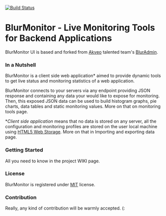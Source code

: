 [![Build Status](https://api.travis-ci.org/avivcarmis/blur-monitor.svg?branch=master)](https://api.travis-ci.org/avivcarmis/blur-monitor.svg?branch=master)

# BlurMonitor - Live Monitoring Tools for Backend Applications
BlurMonitor UI is based and forked from [Akveo](https://github.com/akveo "Akveo") talented team's [BlurAdmin](https://github.com/akveo/blur-admin "BlurAdmin").

### In a Nutshell
BlurMonitor is a client side web application* aimed to provide dynamic tools to get live status and monitoring statistics of a web application.

BlurMonitor connects to your servers via any endpoint providing JSON response and containing any data your would like to expose for monitoring. Then, this exposed JSON data can be used to build histogram graphs, pie charts, data tables and static monitoring values.
More on that on monitoring tools page.

\**Client side application* means that no data is stored on any server, all the configuration and monitoring profiles are stored on the user local machine using [HTML5 Web Storage](https://www.google.co.il/url?sa=t&rct=j&q=&esrc=s&source=web&cd=1&cad=rja&uact=8&ved=0ahUKEwiJh7rLsKzUAhVB1RoKHRIXDWMQFggmMAA&url=https%3A%2F%2Fwww.w3schools.com%2Fhtml%2Fhtml5_webstorage.asp&usg=AFQjCNEZkSNg7SD0ortJ3k-9y2RmD82lHA&sig2=OKk-0DLJKAXH0Vm6eqlrYA "HTML5 Web Storage").
More on that in Importing and exporting data page.

### Getting Started
All you need to know in the project WIKI page.

### License
BlurMonitor is registered under <a href=/LICENSE.txt target="_blank">MIT</a> license.

### Contribution
Really, any kind of contribution will be warmly accepted. (: